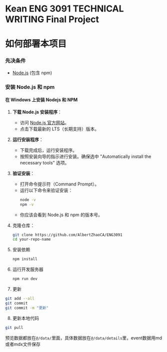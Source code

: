 # Kean ENG 3091 TECHNICAL WRITING Final Project

# 如何部署本项目

### 先决条件

- [Node.js](https://nodejs.org/) (包含 npm)

### 安装 Node.js 和 npm

#### 在 Windows 上安装 Nodejs 和 NPM

1. **下载 Node.js 安装程序**：

   - 访问 [Node.js 官方网站](https://nodejs.org/)。
   - 点击下载最新的 LTS（长期支持）版本。

2. **运行安装程序**：

   - 下载完成后，运行安装程序。
   - 按照安装向导的指示进行安装。确保选中 "Automatically install the necessary tools" 选项。

3. **验证安装**：

   - 打开命令提示符（Command Prompt）。
   - 运行以下命令来验证安装：
     ```bash
     node -v
     npm -v
     ```
   - 你应该会看到 Node.js 和 npm 的版本号。

4. 克隆仓库：

   ```bash
   git clone https://github.com/AlbertZhaoCA/ENG3091
   cd your-repo-name
   ```

5. 安装依赖

   ```bash
   npm install
   ```

6. 运行开发服务器
   ```bash
   npm run dev
   ```

7. 更新

``` bash
git add --all
git commit
git commit -m "更新"
```

8. 更新本地代码

``` bash
git pull
```



预览数据都放在`@/data/`里面，具体数据放在`@/data/details`里，event数据用md或者mdx文件保存

